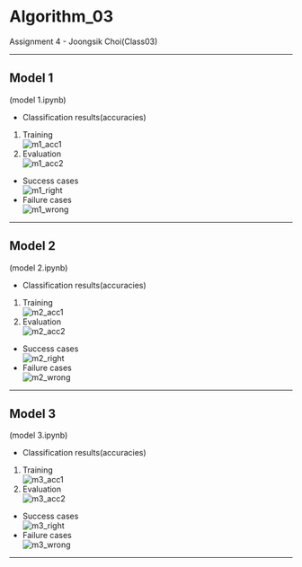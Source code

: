 # Algorithm_03
Assignment 4 - Joongsik Choi(Class03)
- - -

## Model 1
(model 1.ipynb)   
* Classification results(accuracies)   
1. Training   
![m1_acc1](https://user-images.githubusercontent.com/66321348/83606896-48f68300-a5b5-11ea-890a-bf192808fcf4.PNG)   
2. Evaluation   
![m1_acc2](https://user-images.githubusercontent.com/66321348/83606919-51e75480-a5b5-11ea-8c00-31d91fbebccf.PNG)   
* Success cases   
![m1_right](https://user-images.githubusercontent.com/66321348/83606940-5dd31680-a5b5-11ea-907e-81c95435a2a6.PNG)   
* Failure cases   
![m1_wrong](https://user-images.githubusercontent.com/66321348/83606960-64618e00-a5b5-11ea-802b-1188083143b2.PNG)   
- - -

## Model 2
(model 2.ipynb)   
* Classification results(accuracies)   
1. Training   
![m2_acc1](https://user-images.githubusercontent.com/66321348/83607186-befaea00-a5b5-11ea-9749-fb9abd09331f.PNG)   
2. Evaluation   
![m2_acc2](https://user-images.githubusercontent.com/66321348/83607191-c02c1700-a5b5-11ea-8623-93c886680da3.PNG)   
* Success cases   
![m2_right](https://user-images.githubusercontent.com/66321348/83607201-c28e7100-a5b5-11ea-8cf5-380d4876a04a.PNG)   
* Failure cases   
![m2_wrong](https://user-images.githubusercontent.com/66321348/83607207-c4583480-a5b5-11ea-82ad-b5ae681dc8cc.PNG)   
- - -

## Model 3
(model 3.ipynb)   
* Classification results(accuracies)   
1. Training   
![m3_acc1](https://user-images.githubusercontent.com/66321348/83607247-d76b0480-a5b5-11ea-822c-129ce2159f5f.PNG)   
2. Evaluation   
![m3_acc2](https://user-images.githubusercontent.com/66321348/83607253-d934c800-a5b5-11ea-85ec-1e743020a3f7.PNG)   
* Success cases   
![m3_right](https://user-images.githubusercontent.com/66321348/83607257-d9cd5e80-a5b5-11ea-864d-2d891f4bb59a.PNG)   
* Failure cases   
![m3_wrong](https://user-images.githubusercontent.com/66321348/83607266-db972200-a5b5-11ea-8572-e9af6ebe0611.PNG)   
- - -
